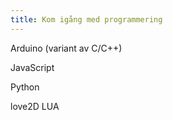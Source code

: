 ```yaml
---
title: Kom igång med programmering
---
```


Arduino (variant av C/C++)

JavaScript

Python

love2D LUA
